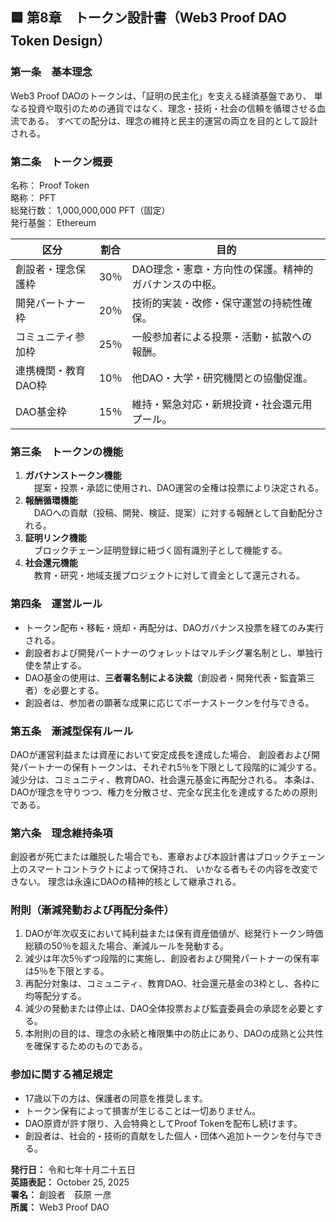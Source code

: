 ## 🟦 第8章　トークン設計書（Web3 Proof DAO Token Design）

### 第一条　基本理念
Web3 Proof DAOのトークンは、「証明の民主化」を支える経済基盤であり、
単なる投資や取引のための通貨ではなく、理念・技術・社会の信頼を循環させる血流である。
すべての配分は、理念の維持と民主的運営の両立を目的として設計される。

### 第二条　トークン概要
名称： Proof Token  
略称： PFT  
総発行数： 1,000,000,000 PFT（固定）  
発行基盤： Ethereum  

| 区分 | 割合 | 目的 |
|------|------|------|
| 創設者・理念保護枠 | 30％ | DAO理念・憲章・方向性の保護。精神的ガバナンスの中枢。 |
| 開発パートナー枠 | 20％ | 技術的実装・改修・保守運営の持続性確保。 |
| コミュニティ参加枠 | 25％ | 一般参加者による投票・活動・拡散への報酬。 |
| 連携機関・教育DAO枠 | 10％ | 他DAO・大学・研究機関との協働促進。 |
| DAO基金枠 | 15％ | 維持・緊急対応・新規投資・社会還元用プール。 |

### 第三条　トークンの機能
1. **ガバナンストークン機能**  
　提案・投票・承認に使用され、DAO運営の全権は投票により決定される。  
2. **報酬循環機能**  
　DAOへの貢献（投稿、開発、検証、提案）に対する報酬として自動配分される。  
3. **証明リンク機能**  
　ブロックチェーン証明登録に紐づく固有識別子として機能する。  
4. **社会還元機能**  
　教育・研究・地域支援プロジェクトに対して資金として還元される。  

### 第四条　運営ルール
- トークン配布・移転・焼却・再配分は、DAOガバナンス投票を経てのみ実行される。  
- 創設者および開発パートナーのウォレットはマルチシグ署名制とし、単独行使を禁止する。  
- DAO基金の使用は、**三者署名制による決裁**（創設者・開発代表・監査第三者）を必要とする。  
- 創設者は、参加者の顕著な成果に応じてボーナストークンを付与できる。  

### 第五条　漸減型保有ルール
DAOが運営利益または資産において安定成長を達成した場合、
創設者および開発パートナーの保有トークンは、それぞれ5％を下限として段階的に減少する。
減少分は、コミュニティ、教育DAO、社会還元基金に再配分される。
本条は、DAOが理念を守りつつ、権力を分散させ、完全な民主化を達成するための原則である。

### 第六条　理念維持条項
創設者が死亡または離脱した場合でも、憲章および本設計書はブロックチェーン上のスマートコントラクトによって保持され、
いかなる者もその内容を改変できない。
理念は永遠にDAOの精神的核として継承される。

### 附則（漸減発動および再配分条件）
1. DAOが年次収支において純利益または保有資産価値が、総発行トークン時価総額の50％を超えた場合、漸減ルールを発動する。  
2. 減少は年次5％ずつ段階的に実施し、創設者および開発パートナーの保有率は5％を下限とする。  
3. 再配分対象は、コミュニティ、教育DAO、社会還元基金の3枠とし、各枠に均等配分する。  
4. 減少の発動または停止は、DAO全体投票および監査委員会の承認を必要とする。  
5. 本附則の目的は、理念の永続と権限集中の防止にあり、DAOの成熟と公共性を確保するためのものである。

### 参加に関する補足規定
- 17歳以下の方は、保護者の同意を推奨します。  
- トークン保有によって損害が生じることは一切ありません。  
- DAO原資が許す限り、入会特典としてProof Tokenを配布し続けます。  
- 創設者は、社会的・技術的貢献をした個人・団体へ追加トークンを付与できる。  

**発行日：** 令和七年十月二十五日  
**英語表記：** October 25, 2025  
**署名：** 創設者　荻原 一彦  
**所属：** Web3 Proof DAO
